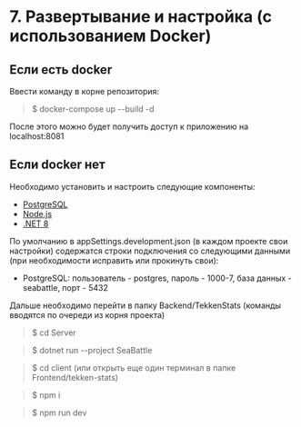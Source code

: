 # 7. Развертывание и настройка (с использованием Docker)

## Если есть docker

Ввести команду в корне репозитория:

> $ docker-compose up --build -d

После этого можно будет получить доступ к приложению на localhost:8081

## Если docker нет

Необходимо установить и настроить следующие компоненты:

- [PostgreSQL](https://www.postgresql.org/download/)
- [Node.js](https://nodejs.org/en/download)
- [.NET 8](https://dotnet.microsoft.com/en-us/download)

По умолчанию в appSettings.development.json (в каждом проекте свои настройки) содержатся строки подключения со следующими данными (при необходимости исправить или прокинуть свои):

- PostgreSQL: пользователь - postgres, пароль - 1000-7, база данных - seabattle, порт - 5432

Дальше необходимо перейти в папку Backend/TekkenStats (команды вводятся по очереди из корня проекта)

> $ cd Server

> $ dotnet run --project SeaBattle

> $ cd client (или открыть еще один терминал в папке Frontend/tekken-stats)

> $ npm i

> $ npm run dev

